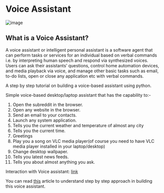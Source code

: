 # Voice Assistant
![image](https://github.com/nageshsinghc4/Voice-assistant/blob/master/cropped-personal-voice-assistant.png)

## What is a Voice Assistant?

A voice assistant or intelligent personal assistant is a software agent that can perform tasks or services for an individual based on verbal commands i.e. by interpreting human speech and respond via synthesized voices. Users can ask their assistants’ questions, control home automation devices, and media playback via voice, and manage other basic tasks such as email, to-do lists, open or close any application etc with verbal commands.

A step by step tutorial on building a voice-based assistant using python.

Simple voice-based desktop/laptop assistant that has the capability to:-
1. Open the subreddit in the browser.
2. Open any website in the browser.
3. Send an email to your contacts.
4. Launch any system application.
5. Tells you the current weather and temperature of almost any city
6. Tells you the current time.
7. Greetings
8. Play you a song on VLC media player(of course you need to have VLC media player installed in your laptop/desktop)
9. Change desktop wallpaper.
10. Tells you latest news feeds.
11. Tells you about almost anything you ask.

Interaction with Voice assistant: [link](https://photos.google.com/share/AF1QipNJW9DztpXUh4dBJN06S4cwKHo0S1PyWZrTJqjaVJ5ZJysxzjI4pxazL3sd_hvAiw?key=U28yakRQOTdGcmFvMTktZnMwYmF4NGZMeVY5a0hB)

You can read [this](https://www.theaidream.com/post/build-your-first-voice-assistant) article to understand step by step approach in building this voice assistant.
